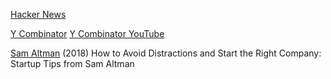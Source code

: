 
[Hacker News](https://news.ycombinator.com/news)

[Y Combinator](https://www.ycombinator.com/)
[Y Combinator YouTube](https://www.youtube.com/c/ycombinator)

[Sam Altman](https://www.atrium.co/blog/sam-altman-start-the-right-company/?hn)
(2018) How to Avoid Distractions and Start the Right Company: Startup Tips from Sam Altman
